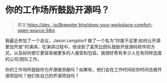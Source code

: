 # 你的工作场所鼓励开源吗？

> 原文:[https://dev . to/Brewster bhg/does-your-workplace-comfort-open-source-56ni](https://dev.to/brewsterbhg/does-your-workplace-encourage-open-source-56ni)

我最近参加了一个会议，Jason Lengstorf 做了一个名为“你属于这里:如何让开源更加开放”的演讲。在演讲过程中，他谈到了盖茨比团队鼓励开放源码软件的方式，以及如何使它更容易被更多的人接受和包容。我很好奇有多少人在有同样态度的公司/团队工作。

你的工作场所鼓励你为开源做贡献吗？如果有，他们会在工作时间给你时间去做开源项目吗？他们有自己的开源项目吗？